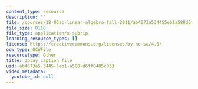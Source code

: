 ```yaml
---
content_type: resource
description: ''
file: /courses/18-06sc-linear-algebra-fall-2011/ab4673a534455eb1a588d6ff0485c033_fjsPjh0B2tU.vtt
file_size: 8118
file_type: application/x-subrip
learning_resource_types: []
license: https://creativecommons.org/licenses/by-nc-sa/4.0/
ocw_type: OCWFile
resourcetype: Other
title: 3play caption file
uid: ab4673a5-3445-5eb1-a588-d6ff0485c033
video_metadata:
  youtube_id: null
---
```

